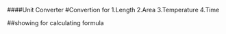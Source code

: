 ####Unit Converter
#Convertion for 
1.Length
2.Area
3.Temperature
4.Time

##showing for calculating formula
